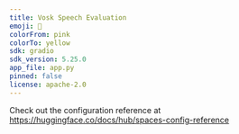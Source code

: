 ```yaml
---
title: Vosk Speech Evaluation
emoji: 🏢
colorFrom: pink
colorTo: yellow
sdk: gradio
sdk_version: 5.25.0
app_file: app.py
pinned: false
license: apache-2.0
---
```


Check out the configuration reference at https://huggingface.co/docs/hub/spaces-config-reference



